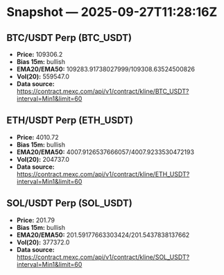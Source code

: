 # Snapshot — 2025-09-27T11:28:16Z

## BTC/USDT Perp (BTC_USDT)
- **Price:** 109306.2
- **Bias 15m:** bullish
- **EMA20/EMA50:** 109283.91738027999/109308.63524500826
- **Vol(20):** 559547.0
- **Data source:** https://contract.mexc.com/api/v1/contract/kline/BTC_USDT?interval=Min1&limit=60

## ETH/USDT Perp (ETH_USDT)
- **Price:** 4010.72
- **Bias 15m:** bullish
- **EMA20/EMA50:** 4007.9126537666057/4007.9233530472193
- **Vol(20):** 204737.0
- **Data source:** https://contract.mexc.com/api/v1/contract/kline/ETH_USDT?interval=Min1&limit=60

## SOL/USDT Perp (SOL_USDT)
- **Price:** 201.79
- **Bias 15m:** bullish
- **EMA20/EMA50:** 201.59177663303424/201.5437838137662
- **Vol(20):** 377372.0
- **Data source:** https://contract.mexc.com/api/v1/contract/kline/SOL_USDT?interval=Min1&limit=60
